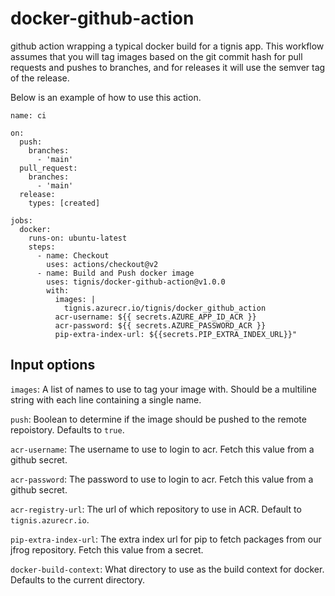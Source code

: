 # docker-github-action
github action wrapping a typical docker build for a tignis app. This workflow assumes that you will
tag images based on the git commit hash for pull requests and pushes to branches, and for releases
it will use the semver tag of the release.

Below is an example of how to use this action.
```
name: ci

on:
  push:
    branches:
      - 'main'
  pull_request:
    branches:
      - 'main'
  release:
    types: [created]

jobs:
  docker:
    runs-on: ubuntu-latest
    steps:
      - name: Checkout
        uses: actions/checkout@v2
      - name: Build and Push docker image
        uses: tignis/docker-github-action@v1.0.0
        with:
          images: |
            tignis.azurecr.io/tignis/docker_github_action
          acr-username: ${{ secrets.AZURE_APP_ID_ACR }}
          acr-password: ${{ secrets.AZURE_PASSWORD_ACR }}
          pip-extra-index-url: ${{secrets.PIP_EXTRA_INDEX_URL}}"

```

## Input options

`images`: A list of names to use to tag your image with. Should be a multiline string with each line containing a single name.

`push`: Boolean to determine if the image should be pushed to the remote repoistory. Defaults to `true`.

`acr-username`: The username to use to login to acr. Fetch this value from a github secret.

`acr-password`: The password to use to login to acr. Fetch this value from a github secret.

`acr-registry-url`: The url of which repository to use in ACR. Default to `tignis.azurecr.io`.

`pip-extra-index-url`: The extra index url for pip to fetch packages from our jfrog repository. Fetch this value from a secret.

`docker-build-context`: What directory to use as the build context for docker. Defaults to the current directory.
